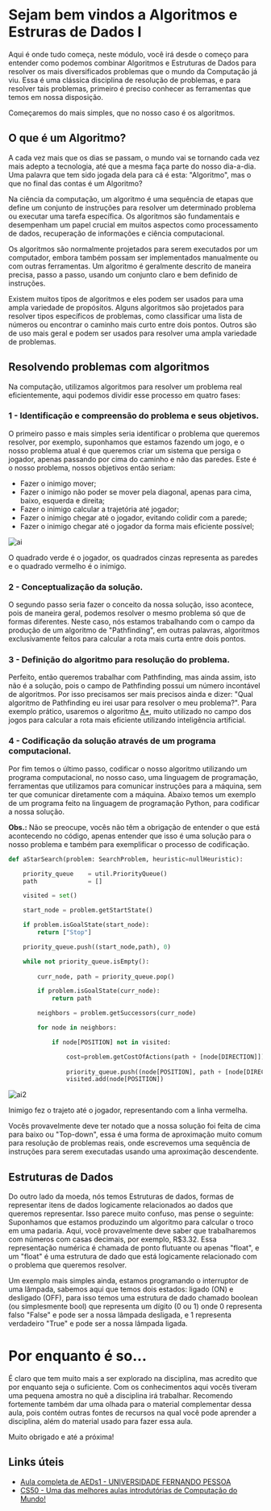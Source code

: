 # Sejam bem vindos a Algoritmos e Estruras de Dados I

Aqui é onde tudo começa, neste módulo, você irá desde o começo para entender como podemos combinar Algoritmos e Estruturas de Dados
para resolver os mais diversificados problemas que o mundo da Computação já viu. Essa é uma clássica disciplina de resolução de problemas,
e para resolver tais problemas, primeiro é preciso conhecer as ferramentas que temos em nossa disposição.

Começaremos do mais simples, que no nosso caso é os algoritmos.

## O que é um Algoritmo?

A cada vez mais que os dias se passam, o mundo vai se tornando cada vez mais adepto a tecnologia, até que a mesma faça parte do nosso dia-a-dia. 
Uma palavra que tem sido jogada dela para cá é esta: "Algoritmo", mas o que no final das contas é um Algoritmo?

Na ciência da computação, um algoritmo é uma sequência de etapas que define um conjunto de instruções para resolver um determinado problema ou executar uma tarefa específica. Os algoritmos são fundamentais e desempenham um papel crucial em muitos aspectos como processamento de dados, recuperação de informações e ciência computacional.

Os algoritmos são normalmente projetados para serem executados por um computador, embora também possam ser implementados manualmente ou com outras ferramentas. Um algoritmo é geralmente descrito de maneira precisa, passo a passo, usando um conjunto claro e bem definido de instruções.

Existem muitos tipos de algoritmos e eles podem ser usados para uma ampla variedade de propósitos. Alguns algoritmos são projetados para resolver tipos específicos de problemas, como classificar uma lista de números ou encontrar o caminho mais curto entre dois pontos. Outros são de uso mais geral e podem ser usados para resolver uma ampla variedade de problemas.

## Resolvendo problemas com algoritmos

Na computação, utilizamos algoritmos para resolver um problema real eficientemente, aqui podemos dividir esse processo em quatro fases:

### 1 - Identificação e compreensão do problema e seus objetivos.

O primeiro passo e mais simples seria identificar o problema que queremos resolver, por exemplo, suponhamos que estamos fazendo um jogo, e o nosso problema atual é que queremos criar um sistema que persiga o jogador, apenas passando por cima do caminho e não das paredes. Este é o nosso problema, nossos objetivos então seriam:

- Fazer o inimigo mover;
- Fazer o inimigo não poder se mover pela diagonal, apenas para cima, baixo, esquerda e direita;
- Fazer o inimigo calcular a trajetória até jogador;
- Fazer o inimigo chegar até o jogador, evitando colidir com a parede;
- Fazer o inimigo chegar até o jogador da forma mais eficiente possível;

![ai](https://user-images.githubusercontent.com/9157977/210408979-2d6b6827-8842-4003-8508-79a2d47bd90d.jpg)

O quadrado verde é o jogador, os quadrados cinzas representa as paredes e o quadrado vermelho é o inimigo.

### 2 - Conceptualização da solução.

O segundo passo seria fazer o conceito da nossa solução, isso acontece, pois de maneira geral, podemos resolver o mesmo problema só que de formas diferentes. Neste caso, nós estamos trabalhando com o campo da produção de um algoritmo de "Pathfinding", em outras palavras, algoritmos exclusivamente feitos para calcular a rota mais curta entre dois pontos. 

### 3 - Definição do algoritmo para resolução do problema.

Perfeito, então queremos trabalhar com Pathfinding, mas ainda assim, isto não é a solução, pois o campo de Pathfinding possui um número incontável de algoritmos. Por isso precisamos ser mais precisos ainda e dizer: "Qual algoritmo de Pathfinding eu irei usar para resolver o meu problema?". Para exemplo prático, usaremos o algoritmo [A*](https://www.inf.ufsc.br/~alexandre.goncalves.silva/courses/14s2/ine5633/trabalhos/t1/A%20%20%20Pathfinding%20para%20Iniciantes.pdf), muito utilizado no campo dos jogos para calcular a rota mais eficiente utilizando inteligência artificial.

### 4 - Codificação da solução através de um programa computacional.

Por fim temos o último passo, codificar o nosso algoritmo utilizando um programa computacional, no nosso caso, uma linguagem de programação, ferramentas que utilizamos para comunicar instruções para a máquina, sem ter que comunicar diretamente com a máquina. Abaixo temos um exemplo de um programa feito na linguagem de programação Python, para codificar a nossa solução.

**Obs.:** Não se preocupe, vocês não têm a obrigação de entender o que está acontecendo no código, apenas entender que isso é uma solução 
para o nosso problema e também para exemplificar o processo de codificação.

```python
def aStarSearch(problem: SearchProblem, heuristic=nullHeuristic):

    priority_queue    = util.PriorityQueue()
    path              = []

    visited = set()

    start_node = problem.getStartState()

    if problem.isGoalState(start_node):
        return ["Stop"]

    priority_queue.push((start_node,path), 0)

    while not priority_queue.isEmpty():
        
        curr_node, path = priority_queue.pop()

        if problem.isGoalState(curr_node):
            return path

        neighbors = problem.getSuccessors(curr_node)

        for node in neighbors:

            if node[POSITION] not in visited:

                cost=problem.getCostOfActions(path + [node[DIRECTION]]) + heuristic(node[POSITION],problem)
                
                priority_queue.push((node[POSITION], path + [node[DIRECTION]]), cost)
                visited.add(node[POSITION])
```

![ai2](https://user-images.githubusercontent.com/9157977/210409079-0edfb743-7b8d-4c23-a054-176ef118cacc.jpg)

Inimigo fez o trajeto até o jogador, representando com a linha vermelha.

Vocês provavelmente deve ter notado que a nossa solução foi feita de cima para baixo ou "Top-down", essa é uma forma de aproximação muito comum para resolução de problemas reais, onde escrevemos uma sequência de instruções para serem executadas usando uma aproximação descendente.

## Estruturas de Dados

Do outro lado da moeda, nós temos Estruturas de dados, formas de representar itens de dados logicamente relacionados ao dados
que queremos representar. Isso parece muito confuso, mas pense o seguinte: Suponhamos que estamos produzindo um algoritmo para 
calcular o troco em uma padaria. Aqui, você provavelmente deve saber que trabalharemos com números com casas decimais, por exemplo, R$3.32. Essa representação numérica é chamada de ponto flutuante ou apenas "float", e um "float" é uma estrutura de dado que está logicamente relacionado com o problema que queremos resolver.

Um exemplo mais simples ainda, estamos programando o interruptor de uma lâmpada, sabemos aqui que temos dois estados: ligado (ON) e desligado (OFF), para isso temos uma estrutura de dado chamado boolean (ou simplesmente bool) que representa um dígito (0 ou 1) onde 0 representa falso "False" e pode ser a nossa lâmpada desligada, e 1 representa verdadeiro "True" e pode ser a nossa lâmpada ligada.

# Por enquanto é so...

É claro que tem muito mais a ser explorado na disciplina, mas acredito que por enquanto seja o suficiente. Com os conhecimentos aqui vocês tiveram uma pequena amostra no quê a disciplina irá trabalhar. Recomendo fortemente também dar uma olhada para o material complementar dessa aula, pois contém outras fontes de recursos na qual você pode aprender a disciplina, além do material usado para fazer essa aula.

Muito obrigado e até a próxima! 

## Links úteis

- [Aula completa de AEDs1 - UNIVERSIDADE FERNANDO PESSOA](http://www3.dsi.uminho.pt/iiee/repos/AEDados.pdf)
- [CS50 - Uma das melhores aulas introdutórias de Computação do Mundo!](http://www3.dsi.uminho.pt/iiee/repos/AEDados.pdf)
